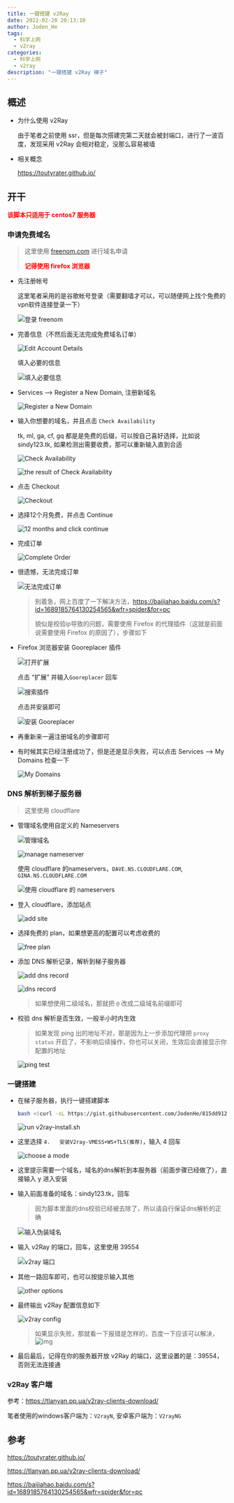 ```yaml
---
title: 一键搭建 v2Ray 
date: 2022-02-20 20:13:10
author: Joden_He
tags: 
  - 科学上网
  - v2ray
categories:
  - 科学上网
  - v2ray
description: "一键搭建 v2Ray 梯子" 
---
```


## 概述

- 为什么使用 v2Ray

  由于笔者之前使用 ssr，但是每次搭建完第二天就会被封端口，进行了一波百度，发现采用 v2Ray 会相对稳定，没那么容易被墙

- 相关概念

  https://toutyrater.github.io/

## 开干

<font color="red"><b>该脚本只适用于 centos7 服务器</b></font>

### 申请免费域名

> 这里使用 [freenom.com](http://freenom.com/) 进行域名申请
>
> <font color="red"><b>记得使用 firefox 浏览器</b></font>

- 先注册帐号

  这里笔者采用的是谷歌帐号登录（需要翻墙才可以，可以随便网上找个免费的vpn软件连接登录一下）

  ![登录 freenom](/images/proxy/v2ray/20220220210108.png)

- 完善信息（不然后面无法完成免费域名订单）

  ![Edit Account Details](/images/proxy/v2ray/20220220212043.png)

  填入必要的信息

  ![填入必要信息](/images/proxy/v2ray/20220220212257.png)

- Services --> Register a New Domain, 注册新域名

  ![Register a New Domain](/images/proxy/v2ray/20220220210615.png)

- 输入你想要的域名，并且点击 `Check Availability`

  tk, ml, ga, cf, gq 都是是免费的后缀，可以按自己喜好选择，比如说 sindy123.tk, 如果检测出需要收费，那可以重新输入直到合适

  ![Check Availability](/images/proxy/v2ray/20220220211024.png)

  ![the result of Check Availability](/images/proxy/v2ray/20220220211441.png)

- 点击 Checkout 

  ![Checkout](/images/proxy/v2ray/20220220212914.png)

- 选择12个月免费，并点击 Continue

  ![12 months and click continue](/images/proxy/v2ray/20220220213136.png)

- 完成订单

  ![Complete Order](/images/proxy/v2ray/20220220213700.png)

- 很遗憾，无法完成订单

  ![无法完成订单](/images/proxy/v2ray/20220220213857.png)

  > 别着急，网上百度了一下解决方法，https://baijiahao.baidu.com/s?id=1689185764130254565&wfr=spider&for=pc
  >
  > 貌似是校验ip导致的问题，需要使用 Firefox 的代理插件（这就是前面说需要使用 Firefox 的原因了），步骤如下

- Firefox 浏览器安装 Gooreplacer 插件

  ![打开扩展](/images/proxy/v2ray/20220220214314.png)

  点击 “扩展” 并输入`Gooreplacer` 回车

  ![搜索插件](/images/proxy/v2ray/20220220214445.png)

  点击并安装即可

  ![安装 Gooreplacer](/images/proxy/v2ray/20220220214642.png)

- 再重新来一遍注册域名的步骤即可

- 有时候其实已经注册成功了，但是还是显示失败，可以点击 Services --> My Domains 检查一下

  ![My Domains](/images/proxy/v2ray/20220220215532.png)

### DNS 解析到梯子服务器

> 这里使用 cloudflare

- 管理域名使用自定义的 Nameservers

  ![管理域名](/images/proxy/v2ray/20220220215916.png)

  ![manage nameserver](/images/proxy/v2ray/20220220220059.png)

  使用 cloudflare 的nameservers，`DAVE.NS.CLOUDFLARE.COM`, `GINA.NS.CLOUDFLARE.COM`

  ![使用 cloudflare 的 nameservers](/images/proxy/v2ray/20220220220617.png)

- 登入 cloudflare，添加站点

  ![add site](/images/proxy/v2ray/20220220221026.png)

- 选择免费的 plan，如果想更高的配置可以考虑收费的

  ![free plan](/images/proxy/v2ray/20220220221230.png)

- 添加 DNS 解析记录，解析到梯子服务器

  ![add dns record](/images/proxy/v2ray/20220220221512.png)

  ![dns record](/images/proxy/v2ray/20220220221632.png)

  > 如果想使用二级域名，那就把 `@` 改成二级域名前缀即可

- 校验 dns 解析是否生效，一般半小时内生效

  > 如果发现 ping 出的地址不对，那是因为上一步添加代理把 `proxy status` 开启了，不影响后续操作，你也可以关闭，生效后会直接显示你配置的地址

  ![ping test](/images/proxy/v2ray/20220220222111.png)

### 一键搭建

- 在梯子服务器，执行一键搭建脚本

  ```bash
  bash <(curl -sL https://gist.githubusercontent.com/JodenHe/815dd91277b722d36a860d39c2296083/raw/7f2b5ac0f8137b245d44741fc4a9f40cffa36755/v2Ray-install.sh)
  ```

  ![run v2ray-install.sh](/images/proxy/v2ray/20220220222717.png)

- 这里选择 `4.   安装V2ray-VMESS+WS+TLS(推荐)`，输入 4 回车

  ![choose a mode](/images/proxy/v2ray/20220220223045.png)

- 这里提示需要一个域名，域名的dns解析到本服务器（前面步骤已经做了），直接输入 y 进入安装

- 输入前面准备的域名：sindy123.tk，回车

  > 因为脚本里面的dns校验已经被去除了，所以请自行保证dns解析的正确

  ![输入伪装域名](/images/proxy/v2ray/20220220223321.png)

- 输入 v2Ray 的端口，回车，这里使用 39554

  ![v2ray 端口](/images/proxy/v2ray/20220220223551.png)

- 其他一路回车即可，也可以按提示输入其他

  ![other options](/images/proxy/v2ray/20220220223746.png)

- 最终输出 v2Ray 配置信息如下

  ![v2ray config](/images/proxy/v2ray/20220220232318.png)

  > 如果显示失败，那就看一下报错是怎样的，百度一下应该可以解决，![img](/images/proxy/v2ray/qqpyimg1645370688.gif)

- 最后最后，记得在你的服务器开放 v2Ray 的端口，这里设置的是：39554，否则无法连接通

### v2Ray 客户端

参考：https://tlanyan.pp.ua/v2ray-clients-download/

笔者使用的windows客户端为：`V2rayN`, 安卓客户端为：`V2rayNG`

## 参考

https://toutyrater.github.io/

https://tlanyan.pp.ua/v2ray-clients-download/

https://baijiahao.baidu.com/s?id=1689185764130254565&wfr=spider&for=pc
